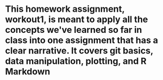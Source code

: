 # This homework assignment, workout1, is meant to apply all the concepts we've learned so far in class into one assignment that has a clear narrative. It covers git basics, data manipulation, plotting, and R Markdown
